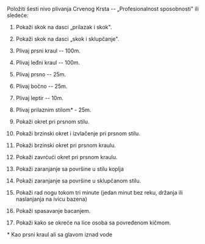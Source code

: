Položiti šesti nivo plivanja Crvenog Krsta -- „Profesionalnost
sposobnosti" ili sledeće:

1.  Pokaži skok na dasci „prilazak i skok".

2.  Pokaži skok na dasci „skok i sklupčanje".

3.  Plivaj prsni kraul -- 100m.

4.  Plivaj leđni kraul -- 100m.

5.  Plivaj prsno -- 25m.

6.  Plivaj bočno -- 25m.

7.  Plivaj leptir -- 10m.

8.  Plivaj prilaznim stilom\* - 25m.

9.  Pokaži okret pri prsnom stilu.

10. Pokaži brzinski okret i izvlačenje pri prsnom stilu.

11. Pokaži brzinski okret pri prsnom kraulu.

12. Pokaži zavrćući okret pri prsnom kraulu.

13. Pokaži zaranjanje sa površine u stilu koplja

14. Pokaži zaranjanje sa površine u sklupčanom stilu.

15. Pokaži rad nogu tokom tri minute (jedan minut bez reku, držanja ili
    naslanjanja na ivicu bazena)

16. Pokaži spasavanje bacanjem.

17. Pokaži kako se okreće na lice osoba sa povređenom kičmom.

\* Kao prsni kraul ali sa glavom iznad vode
